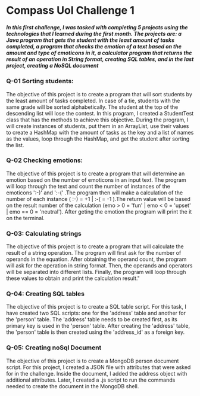 # Compass Uol Challenge 1
##### In this first challenge, I was tasked with completing 5 projects using the technologies that I learned during the first month. The projects are: a Java program that gets the student with the least amount of tasks completed, a program that checks the emotion of a text based on the amount and type of emoticons in it, a calculator program that returns the result of an operation in String format, creating SQL tables, and in the last project, creating a NoSQL document 

### Q-01 Sorting students:
The objective of this project is to create a program that will sort students by the least amount of tasks completed. In case of a tie, students with the same grade will be sorted alphabetically. The student at the top of the descending list will lose the contest. In this program, I created a StudentTest class that has the methods to achieve this objective. During the program, I will create instances of students, put them in an ArrayList, use their values to create a HashMap with the amount of tasks as the key and a list of names as the values, loop through the HashMap, and get the student after sorting the list.

### Q-02 Checking emotions:
The objective of this project is to create a program that will determine an emotion based on the number of emoticons in an input text. The program will loop through the text and count the number of instances of the emoticons ':-)' and ':-(' .The program then will make a calculation of the number of each instance ( :-) = +1 | :-( = -1 ).The return value will be based on the result number of the calculation (emo > 0 = 'fun' | emo < 0 = 'upset' | emo == 0 = 'neutral'). After geting the emotion the program will print the it on the terminal.

### Q-03: Calculating strings
The objective of this project is to create a program that will calculate the result of a string operation. The program will first ask for the number of operands in the equation. After obtaining the operand count, the program will ask for the operation in string format. Then, the operands and operators will be separated into different lists. Finally, the program will loop through these values to obtain and print the calculation result."


### Q-04: Creating SQL tables
The objective of this project is to create a SQL table script. For this task, I have created two SQL scripts: one for the 'address' table and another for the 'person' table. The 'address' table needs to be created first, as its primary key is used in the 'person' table. After creating the 'address' table, the 'person' table is then created using the 'address_id' as a foreign key.


### Q-05: Creating noSql Document
The objective of this project is to create a MongoDB person document script. For this project, I created a JSON file with attributes that were asked for in the challenge. Inside the document, I added the address object with additional attributes. Later, I created a .js script to run the commands needed to create the document in the MongoDB shell.
